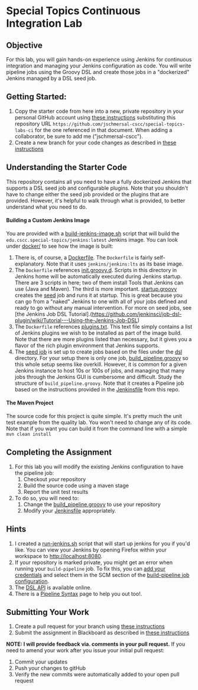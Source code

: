 # Special Topics Continuous Integration Lab

## Objective

For this lab, you will gain hands-on experience using Jenkins for continuous integration and managing your Jenkins configuration
as code.  You will write pipeline jobs using the Groovy DSL and create those jobs in a "dockerized" Jenkins managed by a DSL seed job.

## Getting Started:

1. Copy the starter code from here into a new, private repository in your personal GitHub account using [these instructions](https://github.com/jeff-anderson-cscc/submitting-assignments-lab#copy-the-starter-code-into-a-new-private-repository-in-your-personal-github-account) substituting this repository URL ``https://github.com/jschmersal-cscc/special-topics-labs-ci`` for the one referenced in that document.  When adding a collaborator, be sure to add me ("jschmersal-cscc").
2. Create a new branch for your code changes as described in [these instructions](https://github.com/jeff-anderson-cscc/submitting-assignments-lab#before-you-start-coding)

## Understanding the Starter Code
This repository contains all you need to have a fully dockerized Jenkins that supports a DSL seed job and 
configurable plugins.  Note that you shouldn't have to change either the seed job provided or the plugins that are 
provided.  However, it's helpful to walk through what is provided, to better understand what you need to do.

#### Building a Custom Jenkins Image
You are provided with a [build-jenkins-image.sh](build-jenkins-image.sh) script that will build the `edu.cscc.special-topics/jenkins:latest` Jenkins image.  You can look under [docker/](docker/) to see how the image is built:
1. There is, of course, a [Dockerfile](docker/Dockerfile).  The `Dockerfile` is fairly self-explanatory.  Note that it uses `jenkins/jenkins:lts` as its base image.
1. The `Dockerfile` references [init.groovy.d](docker/init.groovy.d).  Scripts in this directory in Jenkins home will be automatically executed during Jenkins startup.  There are 3 scripts in here; two of them install Tools that Jenkins can use (Java and Maven).  The third is more important.  [startup.groovy](docker/init.groovy.d/startup.groovy) creates the [seed](docker/jobs/seed.groovy) job and runs it at startup.  This is great because you can go from a "naked" Jenkins to one with all of your jobs defined and ready to go without any manual intervention.  For more on seed jobs, see [the Jenkins Job DSL Tutorial].(https://github.com/jenkinsci/job-dsl-plugin/wiki/Tutorial---Using-the-Jenkins-Job-DSL) 
1. The `Dockerfile` references [plugins.txt](docker/plugins.txt).  This text file simply contains a list of Jenkins plugins we wish to be installed as part of the image build.  Note that there are more plugins listed than necessary, but it gives you a flavor of the rich plugin environment that Jenkins supports.
1. The [seed job](docker/jobs/seed.groovy) is set up to create jobs based on the files under the [dsl](docker/dsl) directory.  For your setup there is only one job, [build_pipeline.groovy](docker/dsl/build_pipeline.groovy) so this whole setup seems like overkill.  However, it is common for a given Jenkins instance to host 10s or 100s of jobs, and managing that many jobs through the Jenkins GUI is cumbersome and difficult.  Study the structure of `build_pipeline.groovy`.  Note that it creates a Pipeline job based on the instructions provided in the [Jenkinsfile](Jenkinsfile) from this repo.

#### The Maven Project
The source code for this project is quite simple.  It's pretty much the unit test example from the quality lab.  You won't need to change any of its code.  Note that if you want you can build it from the command line with a simple `mvn clean install`

## Completing the Assignment

1. For this lab you will modify the existing Jenkins configuration to have the pipeline job:
    1. Checkout _your_ repository
    1. Build the source code using a maven stage
    1. Report the unit test results
1. To do so, you will need to:
    1. Change the [build_pipeline.groovy](docker/dsl/build_pipeline.groovy) to use your repository
    1. Modify your [Jenkinsfile](Jenkinsfile) appropriately. 

## Hints
1. I created a [run-jenkins.sh](run-jenkins.sh) script that will start up jenkins for you if you'd like.  You can view your Jenkins by opening Firefox within your workspace to [http://localhost:8080](http://localhost:8080).
1. If your repository is marked private, you might get an error when running your `build-pipeline` job.  To fix this, you can [add your credentials](https://jenkins.io/doc/book/using/using-credentials/#adding-new-global-credentials) and select them in the SCM section of the  [build-pipeline job configuration](http://localhost:8080/job/build-pipeline-job/configure).
1. The [DSL API](https://jenkinsci.github.io/job-dsl-plugin/) is available online.
1. There is a [Pipeline Syntax](http://localhost:8080/job/build-pipeline-job/pipeline-syntax/) page to help you out too!.

## Submitting Your Work

1. Create a pull request for your branch using [these instructions](https://github.com/jeff-anderson-cscc/submitting-assignments-lab#once-you-are-ready-to-submit-your-work-for-grading)
1. Submit the assignment in Blackboard as described in [these instructions](https://github.com/jeff-anderson-cscc/submitting-assignments-lab#once-your-pull-request-is-created-and-i-am-added-as-a-reviewer)

__NOTE: I will provide feedback via. comments in your pull request.__
If you need to amend your work after you issue your initial pull request:

1. Commit your updates
1. Push your changes to gitHub
1. Verify the new commits were automatically added to your open pull request
